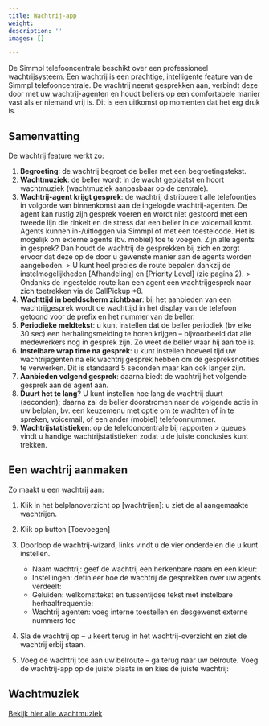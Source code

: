 ```yaml
---
title: Wachtrij-app
weight: 
description: ''
images: []

---
```

De Simmpl telefooncentrale beschikt over een professioneel wachtrijsysteem. Een wachtrij is een prachtige, intelligente feature van de Simmpl telefooncentrale. De wachtrij neemt gesprekken aan, verbindt deze door met uw wachtrij-agenten en houdt bellers op een comfortabele manier vast als er niemand vrij is. Dit is een uitkomst op momenten dat het erg druk is.

## Samenvatting

De wachtrij feature werkt zo:

1. **Begroeting**: de wachtrij begroet de beller met een begroetingstekst.
2. **Wachtmuziek**: de beller wordt in de wacht geplaatst en hoort wachtmuziek (wachtmuziek aanpasbaar op de centrale).
3. **Wachtrij-agent krijgt gesprek**: de wachtrij distribueert alle telefoontjes in volgorde van binnenkomst aan de ingelogde wachtrij-agenten. De agent kan rustig zijn gesprek voeren en wordt niet gestoord met een tweede lijn die rinkelt en de stress dat een beller in de voicemail komt. Agents kunnen in-/uitloggen via Simmpl of met een toestelcode. Het is mogelijk om externe agents (bv. mobiel) toe te voegen. Zijn alle agents in gesprek? Dan houdt de wachtrij de gesprekken bij zich en zorgt ervoor dat deze op de door u gewenste manier aan de agents worden aangeboden. > U kunt heel precies de route bepalen dankzij de instelmogelijkheden \[Afhandeling\] en \[Priority Level\] (zie pagina 2). > Ondanks de ingestelde route kan een agent een wachtrijgesprek naar zich toetrekken via de CallPickup *8.
4. **Wachttijd in beeldscherm zichtbaar**: bij het aanbieden van een wachtrijgesprek wordt de wachttijd in het display van de telefoon getoond voor de prefix en het nummer van de beller.
5. **Periodieke meldtekst**: u kunt instellen dat de beller periodiek (bv elke 30 sec) een herhalingsmelding te horen krijgen – bijvoorbeeld dat alle medewerkers nog in gesprek zijn. Zo weet de beller waar hij aan toe is.
6. **Instelbare wrap time na gesprek**: u kunt instellen hoeveel tijd uw wachtrijagenten na elk wachtrij gesprek hebben om de gespreksnotities te verwerken. Dit is standaard 5 seconden maar kan ook langer zijn.
7. **Aanbieden volgend gesprek**: daarna biedt de wachtrij het volgende gesprek aan de agent aan.
8. **Duurt het te lang**? U kunt instellen hoe lang de wachtrij duurt (seconden); daarna zal de beller doorstromen naar de volgende actie in uw belplan, bv. een keuzemenu met optie om te wachten of in te spreken, voicemail, of een ander (mobiel) telefoonnummer.
9. **Wachtrijstatistieken**: op de telefooncentrale bij rapporten > queues vindt u handige wachtrijstatistieken zodat u de juiste conclusies kunt trekken.

## Een wachtrij aanmaken

Zo maakt u een wachtrij aan:

1. Klik in het belplanoverzicht op \[wachtrijen\]: u ziet de al aangemaakte wachtrijen.
2. Klik op button \[Toevoegen\]

1. Doorloop de wachtrij-wizard, links vindt u de vier onderdelen die u kunt instellen.
   * Naam wachtrij: geef de wachtrij een herkenbare naam en een kleur:
   * Instellingen: definieer hoe de wachtrij de gesprekken over uw agents verdeelt:
   * Geluiden: welkomsttekst en tussentijdse tekst met instelbare herhaalfrequentie:
   * Wachtrij agenten: voeg interne toestellen en desgewenst externe nummers toe
2. Sla de wachtrij op – u keert terug in het wachtrij-overzicht en ziet de wachtrij erbij staan.
3. Voeg de wachtrij toe aan uw belroute – ga terug naar uw belroute. Voeg de wachtrij-app op de juiste plaats in en kies de juiste wachtrij:

## Wachtmuziek

<a href="[/ondersteuning/meldteksten-wachtmuziek/wachtmuziek/](/meldteksten-wachtmuziek/wachtmuziek/)" target="_blank" class="button">Bekijk hier alle wachtmuziek</a>